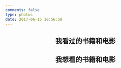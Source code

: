 ```yaml
---
comments: false
type: photos
date: 2017-06-15 10:56:58
---
```


<h2 style="text-align:center">我看过的书籍和电影</h2>

 <script type="text/javascript" src="http://www.douban.com/service/badge/93562087/?selection=latest&amp;picsize=medium&amp;hideself=on&amp;show=collection&amp;n=13&amp;hidelogo=on&amp;cat=drama%7Cmovie%7Cbook%7Cmusic&amp;columns=5"></script>

<h2 style="text-align:center">我想看的书籍和电影</h2>

<script type="text/javascript" src="http://www.douban.com/service/badge/93562087/?selection=latest&amp;picsize=medium&amp;show=wishlist&amp;n=20&amp;hidelogo=on&amp;cat=drama%7Cmovie%7Cbook%7Cmusic&amp;columns=5"></script>